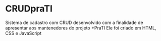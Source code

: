 # CRUDpraTI
Sistema de cadastro com CRUD desenvolvido com a finalidade de apresentar aos mantenedores do projeto +PraTI
Ele foi criado em HTML, CSS e JavaScript
